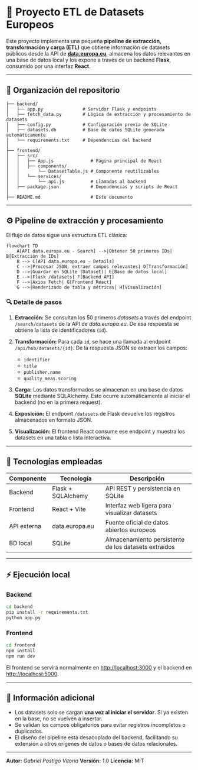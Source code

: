 # 🚀 Proyecto ETL de Datasets Europeos

Este proyecto implementa una pequeña **pipeline de extracción, transformación y carga (ETL)** que obtiene información de datasets públicos desde la API de **[data.europa.eu](https://data.europa.eu/en)**, almacena los datos relevantes en una base de datos local y los expone a través de un backend **Flask**, consumido por una interfaz **React**.

---

## 📁 Organización del repositorio

```
├── backend/
│   ├── app.py               # Servidor Flask y endpoints
│   ├── fetch_data.py        # Lógica de extracción y procesamiento de datasets
│   ├── config.py            # Configuración previa de SQLite
│   ├── datasets.db          # Base de datos SQLite generada automáticamente
│   └── requirements.txt     # Dependencias del backend
│
├── frontend/
│   ├── src/
│   │   ├── App.js              # Página principal de React
│   │   ├── components/         
│   │       └── DatasetTable.js # Componente reutilizables
│   │   └── services/        
│   │       └── api.js          # Llamadas al backend
│   ├── package.json            # Dependencias y scripts de React
│
├── README.md                   # Este documento
```

---

## ⚙️ Pipeline de extracción y procesamiento

El flujo de datos sigue una estructura ETL clásica:

```mermaid
flowchart TD
    A[API data.europa.eu - Search] -->|Obtener 50 primeros IDs| B[Extracción de IDs]
    B --> C[API data.europa.eu - Details]
    C -->|Procesar JSON, extraer campos relevantes| D[Transformación]
    D -->|Guardar en SQLite (Dataset)| E[Base de datos local]
    E -->|Flask /datasets| F[Backend API]
    F -->|Axios Fetch| G[Frontend React]
    G -->|Renderizado de tabla y métricas| H[Visualización]
```

### 🔍 Detalle de pasos

1. **Extracción:**
   Se consultan los 50 primeros *datasets* a través del endpoint `/search/datasets` de la API de *data.europa.eu*.
   De esa respuesta se obtiene la lista de identificadores (`id`).

2. **Transformación:**
   Para cada `id`, se hace una llamada al endpoint `/api/hub/datasets/{id}`.
   De la respuesta JSON se extraen los campos:

   * `identifier`
   * `title`
   * `publisher.name`
   * `quality_meas.scoring`

3. **Carga:**
   Los datos transformados se almacenan en una base de datos **SQLite** mediante SQLAlchemy.
   Esto ocurre automáticamente al iniciar el backend (no en la primera request).

4. **Exposición:**
   El endpoint `/datasets` de Flask devuelve los registros almacenados en formato JSON.

5. **Visualización:**
   El frontend React consume ese endpoint y muestra los datasets en una tabla o lista interactiva.

---

## 🧱 Tecnologías empleadas

| Componente  | Tecnología         | Descripción                                          |
| ----------- | ------------------ | ---------------------------------------------------- |
| Backend     | Flask + SQLAlchemy | API REST y persistencia en SQLite                    |
| Frontend    | React + Vite       | Interfaz web ligera para visualizar datasets         |
| API externa | data.europa.eu     | Fuente oficial de datos abiertos europeos            |
| BD local    | SQLite             | Almacenamiento persistente de los datasets extraídos |

---

## ⚡ Ejecución local

### Backend

```bash
cd backend
pip install -r requirements.txt
python app.py
```

### Frontend

```bash
cd frontend
npm install
npm run dev
```

El frontend se servirá normalmente en [http://localhost:3000](http://localhost:3000)
y el backend en [http://localhost:5000](http://localhost:5000).

---

## 📌 Información adicional

* Los datasets solo se cargan **una vez al iniciar el servidor**.
  Si ya existen en la base, no se vuelven a insertar.
* Se validan los campos obligatorios para evitar registros incompletos o duplicados.
* El diseño del pipeline está desacoplado del backend, facilitando su extensión a otros orígenes de datos o bases de datos relacionales.

---

**Autor:** *Gabriel Postigo Vitoria*
**Versión:** 1.0
**Licencia:** MIT
